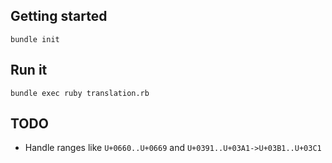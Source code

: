 ## Getting started

    bundle init

## Run it

    bundle exec ruby translation.rb

## TODO

* Handle ranges like `U+0660..U+0669` and `U+0391..U+03A1->U+03B1..U+03C1`